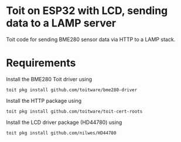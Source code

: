 # Toit on ESP32 with LCD, sending data to a LAMP server
Toit code for sending BME280 sensor data via HTTP to a LAMP stack.

# Requirements
Install the BME280 Toit driver using
```
toit pkg install github.com/toitware/bme280-driver
```
Install the HTTP package using
```
toit pkg install github.com/toitware/toit-cert-roots
```
Install the LCD driver package (HD44780) using
```
toit pkg install github.com/nilwes/HD44780
```

